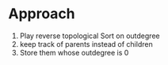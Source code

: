 # Approach
1. Play reverse topological Sort on outdegree
2. keep track of parents instead of children
3. Store them whose outdegree is 0